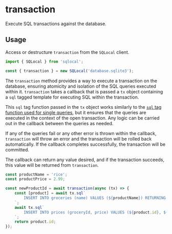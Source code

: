 # transaction

Execute SQL transactions against the database.

## Usage

Access or destructure `transaction` from the `SQLocal` client.

```javascript
import { SQLocal } from 'sqlocal';

const { transaction } = new SQLocal('database.sqlite3');
```

<!-- @include: ../.partials/initialization-note.md -->

The `transaction` method provides a way to execute a transaction on the database, ensuring atomicity and isolation of the SQL queries executed within it. `transaction` takes a callback that is passed a `tx` object containing a `sql` tagged template for executing SQL within the transaction.

This `sql` tag function passed in the `tx` object works similarly to the [`sql` tag function used for single queries](sql.md), but it ensures that the queries are executed in the context of the open transaction. Any logic can be carried out in the callback between the queries as needed.

If any of the queries fail or any other error is thrown within the callback, `transaction` will throw an error and the transaction will be rolled back automatically. If the callback completes successfully, the transaction will be committed.

The callback can return any value desired, and if the transaction succeeds, this value will be returned from `transaction`.

```javascript
const productName = 'rice';
const productPrice = 2.99;

const newProductId = await transaction(async (tx) => {
	const [product] = await tx.sql`
		INSERT INTO groceries (name) VALUES (${productName}) RETURNING *
	`;
	await tx.sql`
		INSERT INTO prices (groceryId, price) VALUES (${product.id}, ${productPrice})
	`;
	return product.id;
});
```

